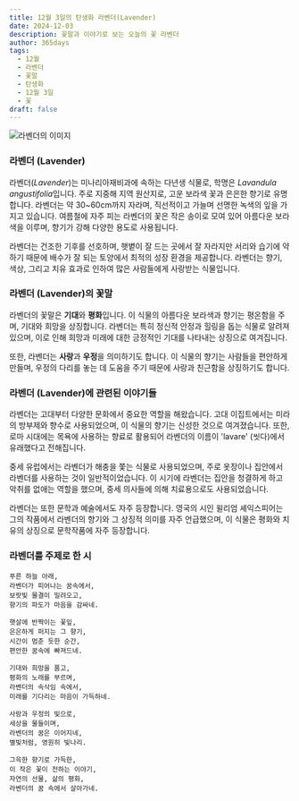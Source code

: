 ```yaml
---
title: 12월 3일의 탄생화 라벤더(Lavender)
date: 2024-12-03
description: 꽃말과 이야기로 보는 오늘의 꽃 라벤더
author: 365days
tags:
  - 12월
  - 라벤더
  - 꽃말
  - 탄생화
  - 12월 3일
  - 꽃
draft: false
---
```



![라벤더의 이미지](https://cdn.pixabay.com/photo/2021/06/29/18/51/lavender-6374964_640.jpg#center)



### 라벤더 (Lavender)

라벤더(*Lavender*)는 미나리아재비과에 속하는 다년생 식물로, 학명은 *Lavandula angustifolia*입니다. 주로 지중해 지역 원산지로, 고운 보라색 꽃과 은은한 향기로 유명합니다. 라벤더는 약 30~60cm까지 자라며, 직선적이고 가늘며 선명한 녹색의 잎을 가지고 있습니다. 여름철에 자주 피는 라벤더의 꽃은 작은 송이로 모여 있어 아름다운 보라색을 이루며, 향기가 강해 다양한 용도로 사용됩니다.

라벤더는 건조한 기후를 선호하며, 햇볕이 잘 드는 곳에서 잘 자라지만 서리와 습기에 약하기 때문에 배수가 잘 되는 토양에서 최적의 성장 환경을 제공합니다. 라벤더는 향기, 색상, 그리고 치유 효과로 인하여 많은 사람들에게 사랑받는 식물입니다.

### 라벤더 (Lavender)의 꽃말

라벤더의 꽃말은 **기대**와 **평화**입니다. 이 식물의 아름다운 보라색과 향기는 평온함을 주며, 기대와 희망을 상징합니다. 라벤더는 특히 정신적 안정과 힐링을 돕는 식물로 알려져 있으며, 이로 인해 희망과 미래에 대한 긍정적인 기대를 나타내는 상징으로 여겨집니다.

또한, 라벤더는 **사랑**과 **우정**을 의미하기도 합니다. 이 식물의 향기는 사람들을 편안하게 만들며, 우정의 다리를 놓는 데 도움을 주기 때문에 사랑과 친근함을 상징하기도 합니다.

### 라벤더 (Lavender)에 관련된 이야기들

라벤더는 고대부터 다양한 문화에서 중요한 역할을 해왔습니다. 고대 이집트에서는 미라의 방부제와 향수로 사용되었으며, 이 식물의 향기는 신성한 것으로 여겨졌습니다. 또한, 로마 시대에는 목욕에 사용하는 향료로 활용되어 라벤더의 이름이 'lavare' (씻다)에서 유래했다고 전해집니다.

중세 유럽에서는 라벤더가 해충을 쫓는 식물로 사용되었으며, 주로 옷장이나 집안에서 라벤더를 사용하는 것이 일반적이었습니다. 이 시기에 라벤더는 집안을 청결하게 하고 악취를 없애는 역할을 했으며, 중세 의사들에 의해 치료용으로도 사용되었습니다.

라벤더는 또한 문학과 예술에서도 자주 등장합니다. 영국의 시인 윌리엄 셰익스피어는 그의 작품에서 라벤더의 향기와 그 상징적 의미를 자주 언급했으며, 이 식물은 평화와 치유의 상징으로 문학작품에 자주 등장합니다.

### 라벤더를 주제로 한 시

	푸른 하늘 아래,  
	라벤더가 피어나는 꿈속에서,  
	보랏빛 물결이 밀려오고,  
	향기의 파도가 마음을 감싸네.
	
	햇살에 반짝이는 꽃잎,  
	은은하게 퍼지는 그 향기,  
	시간이 멈춘 듯한 순간,  
	편안한 꿈속에 빠져드네.
	
	기대와 희망을 품고,  
	평화의 노래를 부르며,  
	라벤더의 속삭임 속에서,  
	미래를 기다리는 마음이 가득하네.
	
	사랑과 우정의 빛으로,  
	세상을 물들이며,  
	라벤더의 꿈은 이어지네,  
	별빛처럼, 영원히 빛나리.
	
	그윽한 향기로 가득한,  
	이 작은 꽃이 전하는 이야기,  
	자연의 선물, 삶의 평화,  
	라벤더의 꿈 속에서 살아가네.